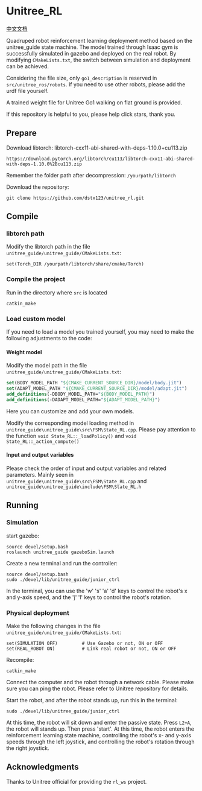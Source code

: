 # Unitree_RL

[中文文档](README_CN.md)

Quadruped robot reinforcement learning deployment method based on the unitree_guide state machine. The model trained through Isaac gym is successfully simulated in gazebo and deployed on the real robot. By modifying `CMakeLists.txt`, the switch between simulation and deployment can be achieved.

Considering the file size, only `go1_description` is reserved in `src/unitree_ros/robots`. If you need to use other robots, please add the urdf file yourself.

A trained weight file for Unitree Go1 walking on flat ground is provided.

If this repository is helpful to you, please help click stars, thank you.

## Prepare

Download libtorch: libtorch-cxx11-abi-shared-with-deps-1.10.0+cu113.zip

```
https://download.pytorch.org/libtorch/cu113/libtorch-cxx11-abi-shared-with-deps-1.10.0%2Bcu113.zip
```

Remember the folder path after decompression: `/yourpath/libtorch`

Download the repository:

```
git clone https://github.com/dstx123/unitree_rl.git
```

## Compile

### libtorch path

Modify the libtorch path in the file `unitree_guide/unitree_guide/CMakeLists.txt`:

```
set(Torch_DIR /yourpath/libtorch/share/cmake/Torch)
```

### Compile the project

Run in the directory where `src` is located

``` 
catkin_make
```

### Load custom model

If you need to load a model you trained yourself, you may need to make the following adjustments to the code:

#### Weight model

Modify the model path in the file `unitree_guide/unitree_guide/CMakeLists.txt`:

```cmake
set(BODY_MODEL_PATH "${CMAKE_CURRENT_SOURCE_DIR}/model/body.jit")
set(ADAPT_MODEL_PATH "${CMAKE_CURRENT_SOURCE_DIR}/model/adapt.jit")
add_definitions(-DBODY_MODEL_PATH="${BODY_MODEL_PATH}")
add_definitions(-DADAPT_MODEL_PATH="${ADAPT_MODEL_PATH}")
```

Here you can customize and add your own models.

Modify the corresponding model loading method in `unitree_guide\unitree_guide\src\FSM\State_RL.cpp`. Please pay attention to the function `void State_RL::_loadPolicy()` and `void State_RL::_action_compute()`

#### Input and output variables

Please check the order of input and output variables and related parameters. Mainly seen in `unitree_guide\unitree_guide\src\FSM\State_RL.cpp` and `unitree_guide\unitree_guide\include\FSM\State_RL.h`

## Running

### Simulation

start gazebo:

```
source devel/setup.bash
roslaunch unitree_guide gazeboSim.launch
```

Create a new terminal and run the controller:

```
source devel/setup.bash
sudo ./devel/lib/unitree_guide/junior_ctrl
```

In the terminal, you can use the 'w' 's' 'a' 'd' keys to control the robot's x and y-axis speed, and the 'j' 'l' keys to control the robot's rotation.

### Physical deployment

Make the following changes in the file  `unitree_guide/unitree_guide/CMakeLists.txt`:

```
set(SIMULATION OFF)         # Use Gazebo or not, ON or OFF
set(REAL_ROBOT ON)          # Link real robot or not, ON or OFF
```

Recompile:
```
catkin_make
```

Connect the computer and the robot through a network cable. Please make sure you can ping the robot. Please refer to Unitree repository for details.

Start the robot, and after the robot stands up, run this in the terminal:

```
sudo ./devel/lib/unitree_guide/junior_ctrl
```

At this time, the robot will sit down and enter the passive state. Press `L2+A`, the robot will stands up. Then press 'start'. At this time, the robot enters the reinforcement learning state machine, controlling the robot's x- and y-axis speeds through the left joystick, and controlling the robot's rotation through the right joystick.

## Acknowledgments

Thanks to Unitree official for providing the `rl_ws` project.
